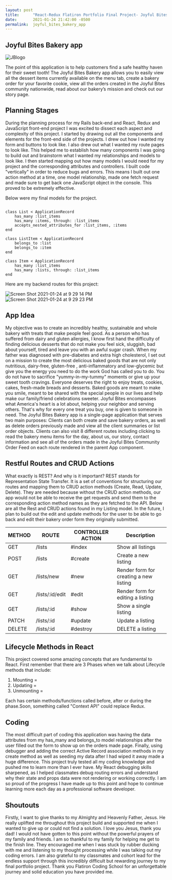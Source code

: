 ```yaml
---
layout: post
title:      "React-Redux Flatiron Portfolio Final Project- Joyful Bites Bakery"
date:       2021-01-24 21:42:00 -0500
permalink:  joyful_bites_bakery_app
---
```


## Joyful Bites Bakery app

![JBlogo](https://user-images.githubusercontent.com/61069416/105647206-fafafc00-5e71-11eb-8257-5ee6ee037da8.jpg)

The point of this application is to help customers find a safe healthy haven for their sweet tooth! The Joyful Bites Bakery app allows you to easily view all the dessert items currently available on the menu tab, create a bakery order for your favorite cookie, view all the orders created in the Joyful Bites community nationwide, read about our bakery’s mission and check out our story page. 

## Planning Stages 

During the planning process for my Rails back-end and React, Redux and JavaScript front-end project I was excited to dissect each aspect and complexity of this project. I started by drawing out all the components and elements for the front-end side of the projects. I drew out how I wanted my form and buttons to look like. I also drew out what I wanted my route pages to look like. This helped me to establish how many components I was going to build out and brainstorm what I wanted my relationships and models to look like. I then started mapping out how many models I would need for my project and the corresponding attributes and controllers. I built code "vertically" in order to reduce bugs and errors. This means I built out one action method at a time, one model relationship, made one fetch request and made sure to get back one JavaScript object in the console. This proved to be extremely effective.

Below were my final models for the project.
```
  
class List < ApplicationRecord
    has_many :list_items
    has_many :items, through: :list_items 
    accepts_nested_attributes_for :list_items, :items 
end
  
class ListItem < ApplicationRecord
    belongs_to :list 
    belongs_to :item 
end

class Item < ApplicationRecord
    has_many :list_items
    has_many :lists, through: :list_items 
end 

```
Here are my backend routes for this project:


![Screen Shot 2021-01-24 at 9 29 14 PM](https://user-images.githubusercontent.com/61069416/105654089-4a015b00-5e8b-11eb-87c7-c0773f2cf9eb.png)
![Screen Shot 2021-01-24 at 9 29 23 PM](https://user-images.githubusercontent.com/61069416/105654092-4b328800-5e8b-11eb-880a-3f0e479b5eeb.png")


## App Idea

My objective was to create an incredibly healthy, sustainable and whole bakery with treats that make people feel good. As a person who has suffered from dairy and gluten allergies, I know first hand the difficulty of finding delicious desserts that do not make you feel sick, sluggish, bad about yourself, tired and leave you with an awful sugar crash. When my father was diagnosed with pre-diabetes and extra high cholesterol, I set out on a mission to create the most delicious baked goods that are not only nutritious, dairy-free, gluten-free , anti-inflammatory and low-glycemic but give you the energy you need to do the work God has called you to do.
You do not have to sacrifice "yummy-in-my-tummy" moments or give up your sweet tooth cravings. Everyone deserves the right to enjoy treats, cookies, cakes, fresh-made breads and desserts. Baked goods are meant to make you smile, meant to be shared with the special people in our lives and help make our family/friend celebrations sweeter. Joyful Bites encompasses what America's heart is a lot about, helping your neighbor and serving others. That's why for every one treat you buy, one is given to someone in need.
The Joyful Bites Bakery app is a single-page application that serves two main purposes: Clients can both create and save bakery orders, as well as delete orders previously made and view all the client summaries or list order objects. Clients can also visit 8 different routes including clicking to read the bakery menu items for the day, about us, our story, contact information and see all of the orders made in the Joyful Bites Community Order Feed on each route rendered in the parent App component.

## Restful Routes and CRUD Actions
What exactly is REST? And why is it important? REST stands for Representation State Transfer. It is a set of conventions for structuring our routes and mapping them to CRUD action methods (Create, Read, Update, Delete). They are needed because without the CRUD action methods, our app would not be able to receive the get requests and send them to the corresponding action method names as they are fetched to the API. Below are all the Rest and CRUD actions found in my Listing model. In the future, I plan to build out the edit and update methods for the user to be able to go back and edit their bakery order form they originally submitted.


  | METHOD | ROUTE | CONTROLLER ACTION   | Description |
| ------------- |-------------| ----------- | ------------------- |
| GET  |  /lists | #index | Show all listings | 
| POST | /lists | #create | Create a new listing
| GET  | /lists/new | #new | Render form for creating a new listing|
| GET  | /lists/:id/edit | #edit | Render form for editing a listing  |
| GET  | /lists/:id | #show | Show a single listing |
| PATCH | /lists/:id | #update | Update a listing |
| DELETE | /lists/:id | #destroy | DELETE a listing |

## Lifecycle Methods in React

This project covered some amazing concepts that are fundamental to React. First remember that there are 3 Phases when we talk about Lifecycle methods that include:
1. Mounting = 
2. Updating = 
3. Unmounting = 

Each has certain methods/functions called before, after or during the phase.Soon, something called "Context API" could replace Redux. 

## Coding

The most difficult part of coding this application was having the data attributes from my has_many and belongs_to model relationships after the user filled out the form to show up on the orders made page. Finally, using debugger and adding the correct Active Record association methods in my create method as well as seeding my data after I had wiped it away made a huge difference. This project truly tested all my coding knowledge and pushed me to learn more than I ever have. My React debugging skills sharpened, as I helped classmates debug routing errors and understand why their state and props data were not rendering or working correctly. I am so proud of the progress I have made up to this point and hope to continue learning more each day as a professional software developer. 

## Shoutouts 

Firstly, I want to give thanks to my Almighty and Heavenly Father, Jesus. He really uplifted me throughout this project build and supported me when I wanted to give up or could not find a solution. I love you Jesus, thank you dad! I would not have gotten to this point without the powerful prayers of my family and friends. I am so thankful to my family for helping me get to the finish line. They encouraged me when I was stuck by rubber ducking with me and listening to my thought processing while I was talking out my coding errors. I am also grateful to my classmates and cohort lead for the endless support through this incredibly difficult but rewarding journey to my final portfolio project. Thank you Flatiron Coding School for an unforgettable journey and solid education you have provided me. 









